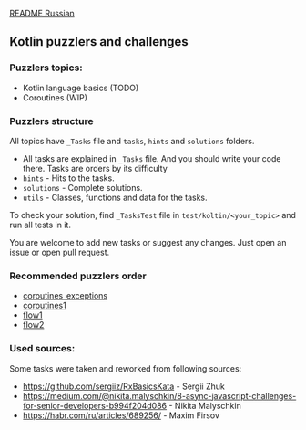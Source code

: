 [README Russian](README_RU.md)

## Kotlin puzzlers and challenges

### Puzzlers topics:
- Kotlin language basics (TODO)
- Coroutines (WIP)

### Puzzlers structure

All topics have `_Tasks` file and `tasks`, `hints` and `solutions` folders.

* All tasks are explained in `_Tasks` file. And you should write your code there. Tasks are orders by its difficulty
* `hints` - Hits to the tasks.
* `solutions` - Complete solutions.
* `utils` - Classes, functions and data for the tasks.

To check your solution, find `_TasksTest` file in `test/koltin/<your_topic>` and run all tests in it.

You are welcome to add new tasks or suggest any changes. Just open an issue or open pull request.

### Recommended puzzlers order

- [coroutines_exceptions](/src/main/kotlin/coroutines/coroutines_exceptions)
- [coroutines1](/src/main/kotlin/coroutines/coroutines1)
- [flow1](/src/main/kotlin/coroutines/flow1)
- [flow2](/src/main/kotlin/coroutines/flow2)

### Used sources:

Some tasks were taken and reworked from following sources:

* https://github.com/sergiiz/RxBasicsKata - Sergii Zhuk
* https://medium.com/@nikita.malyschkin/8-async-javascript-challenges-for-senior-developers-b994f204d086 - Nikita
  Malyschkin
* https://habr.com/ru/articles/689256/ - Maxim Firsov